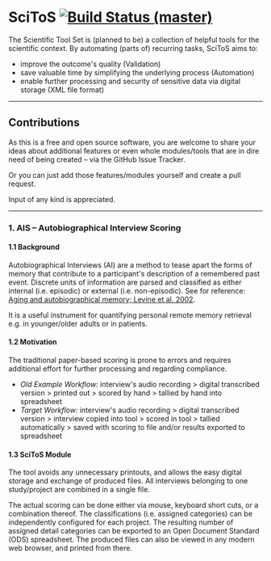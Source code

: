 # SciToS [![Build Status (master)](https://travis-ci.org/scientific-tool-set/scitos.svg?branch=master)](https://travis-ci.org/scientific-tool-set/scitos)
The Scientific Tool Set is (planned to be) a collection of helpful tools for the scientific context.
By automating (parts of) recurring tasks, SciToS aims to:
- improve the outcome's quality (Validation)
- save valuable time by simplifying the underlying process (Automation)
- enable further processing and security of sensitive data via digital storage (XML file format)

---

## Contributions
As this is a free and open source software, you are welcome to share your ideas about additional features or even whole modules/tools that are in dire need of being created – via the GitHub Issue Tracker.

Or you can just add those features/modules yourself and create a pull request.

Input of any kind is appreciated.

---

### 1. AIS – Autobiographical Interview Scoring
#### 1.1 Background
Autobiographical Interviews (AI) are a method to tease apart the forms of memory that contribute to a participant's description of a remembered past event.
Discrete units of information are parsed and classified as either internal (i.e. episodic) or external (i.e. non-episodic). See for reference: [Aging and autobiographical memory; Levine et al. 2002](http://www.ncbi.nlm.nih.gov/pubmed/12507363).

It is a useful instrument for quantifying personal remote memory retrieval e.g. in younger/older adults or in patients.

#### 1.2 Motivation
The traditional paper-based scoring is prone to errors and requires additional effort for further processing and regarding compliance.

  - *Old Example Workflow:* interview's audio recording > digital transcribed version > printed out > scored by hand > tallied by hand into spreadsheet
  - *Target Workflow:*  interview's audio recording > digital transcribed version > interview copied into tool > scored in tool > tallied automatically > saved with scoring to file and/or results exported to spreadsheet

#### 1.3 SciToS Module
The tool avoids any unnecessary printouts, and allows the easy digital storage and exchange of produced files.
All interviews belonging to one study/project are combined in a single file.

The actual scoring can be done either via mouse, keyboard short cuts, or a combination thereof.
The classifications (i.e. assigned categories) can be independently configured for each project.
The resulting number of assigned detail categories can be exported to an Open Document Standard (ODS) spreadsheet.
The produced files can also be viewed in any modern web browser, and printed from there.
